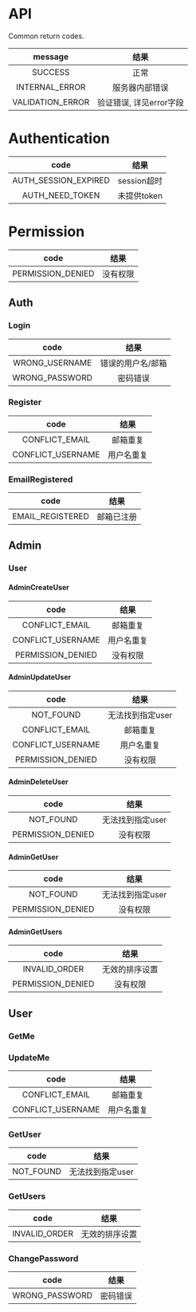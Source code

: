 # API
Common return codes.

|        message         |         结果          |
|:----------------------:|:--------------------:|
|        SUCCESS         |         正常          |
|     INTERNAL_ERROR     |     服务器内部错误      |
|    VALIDATION_ERROR    | 验证错误, 详见error字段 |


# Authentication

|         code         |       结果       |
|:--------------------:|:---------------:|
| AUTH_SESSION_EXPIRED |   session超时    |
|   AUTH_NEED_TOKEN    |   未提供token    |

# Permission

|            code            |         结果          |
|:--------------------------:|:--------------------:|
|     PERMISSION_DENIED      |        没有权限        |

## Auth

### Login

|         code       |         结果          |
|:------------------:|:--------------------:|
|   WRONG_USERNAME   |    错误的用户名/邮箱    |
|   WRONG_PASSWORD   |       密码错误        |

### Register

|            code            |         结果          |
|:--------------------------:|:--------------------:|
|      CONFLICT_EMAIL       |       邮箱重复        |
|     CONFLICT_USERNAME     |       用户名重复       |

### EmailRegistered

|            code            |         结果          |
|:--------------------------:|:--------------------:|
|      EMAIL_REGISTERED      |       邮箱已注册       |

## Admin

### User

#### AdminCreateUser

|           code          |         结果          |
|:-----------------------:|:--------------------:|
|     CONFLICT_EMAIL     |        邮箱重复        |
|    CONFLICT_USERNAME   |       用户名重复       |
|   PERMISSION_DENIED    |        没有权限        |

#### AdminUpdateUser

|           code          |         结果          |
|:-----------------------:|:--------------------:|
|        NOT_FOUND        |     无法找到指定user   |
|     CONFLICT_EMAIL     |        邮箱重复        |
|    CONFLICT_USERNAME   |       用户名重复       |
|    PERMISSION_DENIED   |        没有权限        |

#### AdminDeleteUser

|           code          |         结果          |
|:-----------------------:|:--------------------:|
|        NOT_FOUND        |     无法找到指定user   |
|    PERMISSION_DENIED    |       没有权限        |

#### AdminGetUser

|           code          |         结果          |
|:-----------------------:|:--------------------:|
|        NOT_FOUND        |     无法找到指定user   |
|    PERMISSION_DENIED    |        没有权限       |

#### AdminGetUsers

|           code          |         结果         |
|:-----------------------:|:-------------------:|
|      INVALID_ORDER      |     无效的排序设置     |
|    PERMISSION_DENIED    |        没有权限       |


## User

### GetMe

### UpdateMe

|           code          |         结果          |
|:-----------------------:|:--------------------:|
|     CONFLICT_EMAIL     |        邮箱重复        |
|    CONFLICT_USERNAME   |       用户名重复       |

### GetUser

|           code          |         结果          |
|:-----------------------:|:--------------------:|
|        NOT_FOUND        |     无法找到指定user   |

### GetUsers

|           code          |         结果         |
|:-----------------------:|:-------------------:|
|      INVALID_ORDER      |     无效的排序设置     |

### ChangePassword

|         code         |         结果          |
|:--------------------:|:--------------------:|
|    WRONG_PASSWORD    |       密码错误        |
